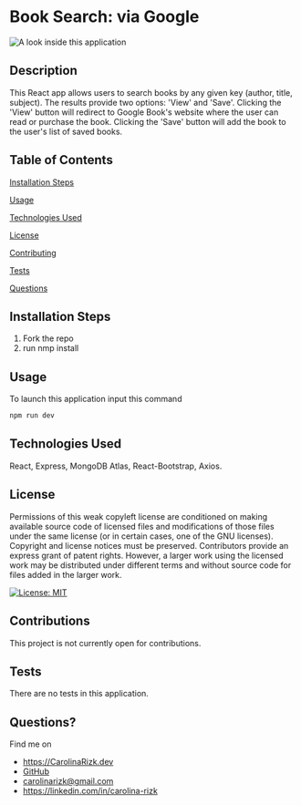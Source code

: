 # Book Search: via Google

![A look inside this application](Book-Search-app.gif)

## Description
This React app allows users to search books by any given key (author, title, subject). The results provide two options: 'View' and 'Save'. Clicking the 'View' button will redirect to Google Book's website where the user can read or purchase the book. Clicking the 'Save' button will add the book to the user's list of saved books. 

## Table of Contents 
[Installation Steps](#installation-steps)

[Usage](#usage)

[Technologies Used](#technologies-used)

[License](#license)

[Contributing](#contributing)

[Tests](#tests)

[Questions](#questions)
    

## Installation Steps
1. Fork the repo
2. run nmp install

## Usage
To launch this application input this command
```bash
npm run dev
```

## Technologies Used 
React, Express, MongoDB Atlas, React-Bootstrap, Axios. 

## License
Permissions of this weak copyleft license are conditioned on making available source code of licensed files and modifications of those files under the same license (or in certain cases, one of the GNU licenses). Copyright and license notices must be preserved. Contributors provide an express grant of patent rights. However, a larger work using the licensed work may be distributed under different terms and without source code for files added in the larger work.

[![License: MIT](https://img.shields.io/badge/License-MIT-yellow.svg)](https://opensource.org/licenses/MIT)


## Contributions
This project is not currently open for contributions.

## Tests
There are no tests in this application.

## Questions?
Find me on 
* https://CarolinaRizk.dev
* [GitHub](https://github.com/crizk-crizk)
* carolinarizk@gmail.com
* https://linkedin.com/in/carolina-rizk
